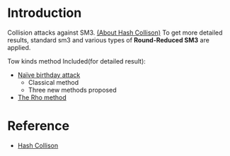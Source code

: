 
# Introduction

Collision attacks against SM3. [(About Hash Collison)](https://en.wikipedia.org/wiki/Hash_collision)
To get more detailed results, standard sm3 and various types of **Round-Reduced SM3** are applied. 

Tow kinds method Included(for detailed result):
- [Naïve birthday attack](./birthday_attack/README.md)
  - Classical method
  - Three new methods proposed
- [The Rho method](./rho_attack/README.md)

# Reference
- [Hash Collison](https://en.wikipedia.org/wiki/Hash_collision)
